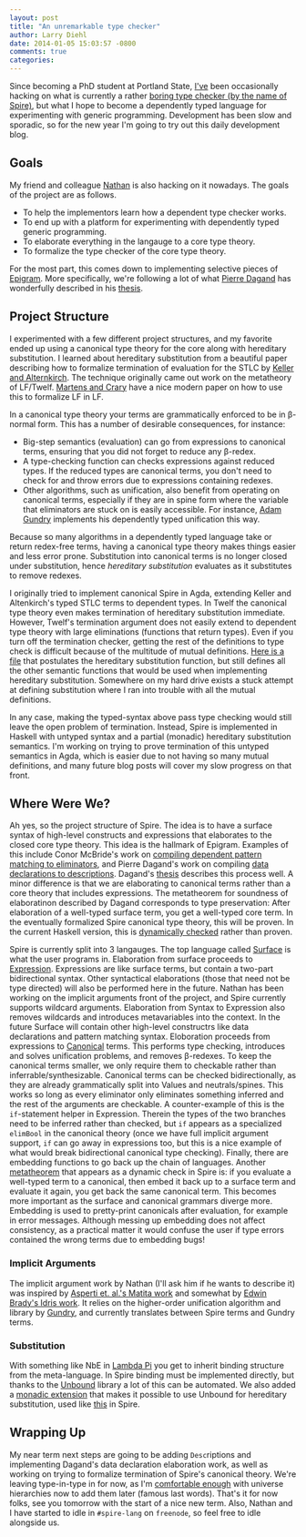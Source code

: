 ```yaml
---
layout: post
title: "An unremarkable type checker"
author: Larry Diehl
date: 2014-01-05 15:03:57 -0800
comments: true
categories: 
---
```


Since becoming a PhD student at Portland State,
[I've](https://twitter.com/larrytheliquid) been occasionally
hacking on what is currently a rather
[boring type checker (by the name of Spire)](https://github.com/spire/spire), but  what I hope
to become a dependently typed language for experimenting with generic
programming. Development has been slow and sporadic, so for the new
year I'm going to try out this daily development blog. 

## Goals

My friend and colleague [Nathan](http://web.cecs.pdx.edu/~ntc2/) is
also hacking on it nowadays. The goals of the project are as follows.

* To help the implementors learn how a dependent type checker works.
* To end up with a platform for experimenting with dependently typed
  generic programming.
* To elaborate everything in the langauge to a core type theory.
* To formalize the type checker of the core type theory.

For the most part, this comes down to implementing selective pieces of
[Epigram](https://code.google.com/p/epigram/).
More specifically, we're following a lot of what
[Pierre Dagand](http://gallium.inria.fr/~pdagand/) has wonderfully described
in his
[thesis](http://gallium.inria.fr/~pdagand/stuffs/thesis-2011-phd/thesis.pdf). 

## Project Structure

I experimented with a few different project structures, and my
favorite ended up using a canonical type theory for the core along
with hereditary substitution. I learned about hereditary substitution
from a beautiful paper describing how to formalize termination of
evaluation for the STLC by
[Keller and Alternkirch](http://www.cs.nott.ac.uk/~txa/publ/msfp10.pdf).
The technique originally came out work on the metatheory of LF/Twelf.
[Martens and Crary](http://www.cs.cmu.edu/~cmartens/lfinlf.pdf) have a
nice modern paper on how to use this to formalize LF in LF.

In a canonical type theory your terms are grammatically enforced to be
in β-normal form. This has a number of desirable consequences, for
instance:

* Big-step semantics (evaluation) can go from expressions to canonical
  terms, ensuring that you did not forget to reduce any β-redex. 
* A type-checking function can checks expressions against reduced
  types. If the reduced types are canonical terms, you don't need to
  check for and throw errors due to expressions containing redexes.
* Other algorithms, such as unification, also benefit from operating
  on canonical terms, especially if they are in spine form where the
  variable that eliminators are stuck on is easily accessible. For
  instance,
  [Adam Gundry](https://personal.cis.strath.ac.uk/adam.gundry/thesis/)
  implements his dependently typed unification this way.

Because so many algorithms in a dependently typed language take or
return redex-free terms, having a canonical type theory makes things
easier and less error prone. Substitution into canonical terms is no
longer closed under substitution, hence _hereditary substitution_
evaluates as it substitutes to remove redexes. 

I originally tried to implement canonical Spire in Agda, extending
Keller and Altenkirch's typed STLC terms to dependent types. In Twelf
the canonical type theory even makes termination of hereditary
substitution immediate. However, Twelf's termination argument does not
easily extend to dependent type theory with
large eliminations (functions that return types). Even if you turn off
the termination checker, getting the rest of the definitions to type
check is difficult because of the multitude of mutual definitions.
[Here is a file](https://github.com/spire/spire/blob/master/formalization/agda/Spire/Operational.agda)
that postulates the hereditary substitution function, but still
defines all the other semantic functions that would be used when
implementing hereditary substitution. Somewhere on my hard drive
exists a stuck attempt at defining substitution where I ran into
trouble with all the mutual definitions.

In any case, making the typed-syntax above pass type checking would
still leave the open problem of termination. Instead, Spire is
implemented in Haskell with untyped syntax and a partial (monadic)
hereditary substitution semantics. I'm working on trying to prove
termination of this untyped semantics in Agda, which is easier due to not
having so many mutual definitions, and many future blog posts will
cover my slow progress on that front.

## Where Were We?

Ah yes, so the project structure of Spire. The idea is to have a
surface syntax of high-level constructs and expressions that
elaborates to the closed core type theory. This idea is the hallmark of
Epigram. Examples of this include Conor McBride's work on
[compiling dependent pattern matching to eliminators](http://strictlypositive.org/goguen.pdf),
and Pierre Dagand's work on compiling
[data declarations to descriptions](http://gallium.inria.fr/~pdagand/stuffs/paper-2012-data-jfla/paper.pdf).
Dagand's
[thesis](http://gallium.inria.fr/~pdagand/stuffs/thesis-2011-phd/thesis.pdf)
describes this process well. A minor difference is that we are
elaborating to canonical terms rather than a core theory that includes
expressions. The metatheorem for soundness of elaboratinon described
by Dagand corresponds to type preservation: After elaboration of a
well-typed surface term, you get a well-typed core term. In the
eventually formalized Spire canonical type theory, this will be
proven. In the current Haskell version, this is
[dynamically checked](https://github.com/spire/spire/blob/f948548c4b5793fdc042989404f4aad49a5015cc/src/Spire/Pipeline.hs#L29)
rather than proven.

Spire is currently split into 3 langauges. The top language called
[Surface](https://github.com/spire/spire/blob/f948548c4b5793fdc042989404f4aad49a5015cc/src/Spire/Surface/Types.hs)
is what the user programs in. Elaboration from surface proceeds to
[Expression](https://github.com/spire/spire/blob/f948548c4b5793fdc042989404f4aad49a5015cc/src/Spire/Expression/Types.hs).
Expressions are like surface terms, but contain a two-part bidirectional
syntax. Other syntactical elaborations (those that need not be type directed) will also be performed here
in the future. Nathan has been working on the implicit arguments front
of the project, and Spire currently supports wildcard arguments.
Elaboration from Syntax to Expression also removes wildcards and
introduces metavariables into the context. In the future Surface will
contain other high-level constructrs like data declarations and
pattern matching syntax. Eloboration proceeds from expressions to
[Canonical](https://github.com/spire/spire/blob/master/src/Spire/Canonical/Types.hs)
terms. This performs type checking, introduces and solves unification
problems, and removes β-redexes. To keep the canonical terms smaller,
we only require them to checkable rather than
inferrable/synthesizable. Canonical terms can be checked
bidirectionally, as they are already grammatically split into Values
and neutrals/spines. This works so long as every eliminator only
eliminates something inferred and the rest of the arguments are
checkable. A counter-example of this is the `if`-statement helper in
Expression. Therein the types of the two branches need to be inferred
rather than checked, but `if` appears as a specialized `elimBool` in
the canonical theory (once we have full implicit argument support,
`if` can go away in expressions too, but this is a nice example of what
would break bidirectional canonical type checking). Finally,
there are embedding functions to go back up the chain of languages. Another
[metatheorem](https://github.com/spire/spire/blob/f948548c4b5793fdc042989404f4aad49a5015cc/src/Spire/Pipeline.hs#L30)
that appears as a dynamic check in Spire is: if you evaluate a
well-typed term to a canonical, then embed it back up to a surface
term and evaluate it again, you get back the same canonical term. This
becomes more important as the surface and canonical grammars diverge
more. Embedding is used to pretty-print canonicals after evaluation,
for example in error messages. Although messing up embedding does not
affect consistency, as a practical matter it would confuse the user if
type errors contained the wrong terms due to embedding bugs! 

### Implicit Arguments

The implicit argument work by Nathan (I'll ask him if he wants to
describe it) was inspired by [Asperti et. al.'s Matita work](http://arxiv.org/abs/1202.4905)
and somewhat by
[Edwin Brady's Idris work](http://eb.host.cs.st-andrews.ac.uk/drafts/impldtp.pdf). It
relies on the higher-order unification algorithm and library by
[Gundry](https://github.com/adamgundry/type-inference), and currently
translates between Spire terms and Gundry terms.

### Substitution

With something like NbE in
[Lambda Pi](http://www.andres-loeh.de/LambdaPi/)
you get to inherit  binding
structure from the meta-language. In Spire binding must be implemented
directly, but thanks to the
[Unbound](http://hackage.haskell.org/package/unbound) library a lot of
this can be automated. We also added a [monadic
extension](https://github.com/spire/substM) that makes it possible to
use Unbound for hereditary substitution, used like
[this](https://github.com/spire/spire/blob/f948548c4b5793fdc042989404f4aad49a5015cc/src/Spire/Canonical/Evaluator.hs#L23)
in Spire.

## Wrapping Up

My near term next steps are going to be adding `Desc`riptions and implementing Dagand's data
declaration elaboration work, as well as working on trying to
formalize termination of Spire's canonical theory. We're leaving
type-in-type in for now, as I'm
[comfortable enough](https://github.com/larrytheliquid/leveling-up)
with universe hierarchies now to add them later (famous last words).
That's it for now folks, see you tomorrow with the start of a nice new
term. Also, Nathan and I have started to idle in `#spire-lang` on
`freenode`, so feel free to idle alongside us.
